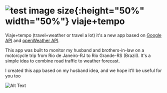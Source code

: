 ![test image size](https://github.com/mabelcalim/viajemaistempo/blob/master/icon.png){:height="50%" width="50%"}
viaje+tempo
=====
Viaje+tempo (travel+weather or travel a lot) it's a new app based on [Google API](https://developers.google.com/apis-explorer/) and [openWeather API](https://openweathermap.org/). 

This app was built to monitor my husband and brothers-in-law on a motorcycle trip from Rio de Janeiro-RJ to Rio Grande-RS (Brazil). It's a simple idea to combine road traffic to weather forecast. 

I created this app based on my husband idea, and we hope it'll be useful for you too

![Alt Text](https://github.com/mabelcalim/viajemaistempo/blob/master/viaje%2Btempo.gif)
